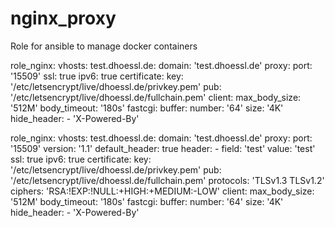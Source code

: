# nginx_proxy
Role for ansible to manage docker containers

role_nginx:
  vhosts:
    test.dhoessl.de:
      domain: 'test.dhoessl.de'
      proxy:
        port: '15509'
      ssl: true
      ipv6: true
      certificate:
        key: '/etc/letsencrypt/live/dhoessl.de/privkey.pem'
        pub: '/etc/letsencrypt/live/dhoessl.de/fullchain.pem'
      client:
        max_body_size: '512M'
        body_timeout: '180s'
      fastcgi:
        buffer:
          number: '64'
          size: '4K'
        hide_header:
          - 'X-Powered-By'

role_nginx:
  vhosts:
    test.dhoessl.de:
      domain: 'test.dhoessl.de'
      proxy:
        port: '15509'
        version: '1.1'
        default_header: true
        header:
          - field: 'test'
            value: 'test'
      ssl: true
      ipv6: true
      certificate:
        key: '/etc/letsencrypt/live/dhoessl.de/privkey.pem'
        pub: '/etc/letsencrypt/live/dhoessl.de/fullchain.pem'
      protocols: 'TLSv1.3 TLSv1.2'
      ciphers: 'RSA:!EXP:!NULL:+HIGH:+MEDIUM:-LOW'
      client:
        max_body_size: '512M'
        body_timeout: '180s'
      fastcgi:
        buffer:
          number: '64'
          size: '4K'
        hide_header:
          - 'X-Powered-By'
